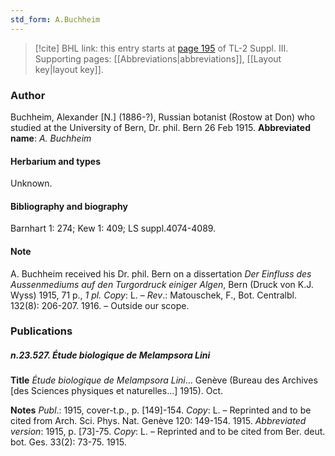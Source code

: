 ```yaml
---
std_form: A.Buchheim
---
```


> [!cite] BHL link: this entry starts at [page 195](https://www.biodiversitylibrary.org/page/33266502) of TL-2 Suppl. III.
> Supporting pages: [[Abbreviations|abbreviations]], [[Layout key|layout key]].

### Author

Buchheim, Alexander \[N.\] (1886-?), Russian botanist (Rostow at Don) who studied at the University of Bern, Dr. phil. Bern 26 Feb 1915. 
**Abbreviated name**: *A. Buchheim*

#### Herbarium and types

Unknown.

#### Bibliography and biography

Barnhart 1: 274; Kew 1: 409; LS suppl.4074-4089.

#### Note

A. Buchheim received his Dr. phil. Bern on a dissertation *Der Einfluss des Aussenmediums auf den Turgordruck einiger Algen*, Bern (Druck von K.J. Wyss) 1915, 71 p., *1 pl. Copy*: L. – *Rev*.: Matouschek, F., Bot. Centralbl. 132(8): 206-207. 1916. – Outside our scope.

### Publications

##### n.23.527. Étude biologique de Melampsora Lini

**Title**
*Étude biologique de Melampsora Lini*... Genève (Bureau des Archives \[des Sciences physiques et naturelles...\] 1915). Oct.

**Notes**
*Publ*.: 1915, cover-t.p., p. \[149\]-154. *Copy*: L. – Reprinted and to be cited from Arch. Sci. Phys. Nat. Genève 120: 149-154. 1915.
*Abbreviated version*: 1915, p. \[73\]-75. *Copy*: L. – Reprinted and to be cited from Ber. deut. bot. Ges. 33(2): 73-75. 1915.

